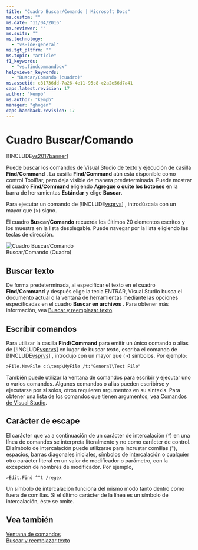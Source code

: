 ```yaml
---
title: "Cuadro Buscar/Comando | Microsoft Docs"
ms.custom: ""
ms.date: "11/04/2016"
ms.reviewer: ""
ms.suite: ""
ms.technology: 
  - "vs-ide-general"
ms.tgt_pltfrm: ""
ms.topic: "article"
f1_keywords: 
  - "vs.findcommandbox"
helpviewer_keywords: 
  - "Buscar/Comando (cuadro)"
ms.assetid: c81736dd-7a26-4e11-95c8-c2a2e56d7a41
caps.latest.revision: 17
author: "kempb"
ms.author: "kempb"
manager: "ghogen"
caps.handback.revision: 17
---
```

# Cuadro Buscar/Comando
[!INCLUDE[vs2017banner](../code-quality/includes/vs2017banner.md)]

Puede buscar los comandos de Visual Studio de texto y ejecución de casilla **Find\/Command** .  La casilla **Find\/Command** aún está disponible como control ToolBar, pero deja visible de manera predeterminada.  Puede mostrar el cuadro **Find\/Command** eligiendo **Agregue o quite los botones** en la barra de herramientas **Estándar** y elige **Buscar**.  
  
 Para ejecutar un comando de [!INCLUDE[vsprvs](../code-quality/includes/vsprvs_md.md)] , introdúzcala con un mayor que \(\>\) signo.  
  
 El cuadro **Buscar\/Comando** recuerda los últimos 20 elementos escritos y los muestra en la lista desplegable.  Puede navegar por la lista eligiendo las teclas de dirección.  
  
 ![Cuadro Buscar&#47;Comando](~/ide/media/findcommandbox.png "FindCommandBox")  
Buscar\/Comando \(Cuadro\)  
  
## Buscar texto  
 De forma predeterminada, al especificar el texto en el cuadro **Find\/Command** y después elige la tecla ENTRAR, Visual Studio busca el documento actual o la ventana de herramientas mediante las opciones especificadas en el cuadro **Buscar en archivos** .  Para obtener más información, vea [Buscar y reemplazar texto](../ide/finding-and-replacing-text.md).  
  
## Escribir comandos  
 Para utilizar la casilla **Find\/Command** para emitir un único comando o alias de [!INCLUDE[vsprvs](../code-quality/includes/vsprvs_md.md)] en lugar de buscar texto, escriba el comando de [!INCLUDE[vsprvs](../code-quality/includes/vsprvs_md.md)] , introdujo con un mayor que \(\>\) símbolos.  Por ejemplo:  
  
```  
>File.NewFile c:\temp\MyFile /t:"General\Text File"  
```  
  
 También puede utilizar la ventana de comandos para escribir y ejecutar uno o varios comandos.  Algunos comandos o alias pueden escribirse y ejecutarse por sí solos, otros requieren argumentos en su sintaxis.  Para obtener una lista de los comandos que tienen argumentos, vea [Comandos de Visual Studio](../ide/reference/visual-studio-commands.md).  
  
## Carácter de escape  
 El carácter que va a continuación de un carácter de intercalación \(^\) en una línea de comandos se interpreta literalmente y no como carácter de control.  El símbolo de intercalación puede utilizarse para incrustar comillas \("\), espacios, barras diagonales iniciales, símbolos de intercalación o cualquier otro carácter literal en un valor de modificador o parámetro, con la excepción de nombres de modificador.  Por ejemplo,  
  
```  
>Edit.Find ^^t /regex  
```  
  
 Un símbolo de intercalación funciona del mismo modo tanto dentro como fuera de comillas.  Si el último carácter de la línea es un símbolo de intercalación, éste se omite.  
  
## Vea también  
 [Ventana de comandos](../ide/reference/command-window.md)   
 [Buscar y reemplazar texto](../ide/finding-and-replacing-text.md)